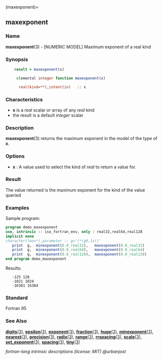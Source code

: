 (maxexponent)=
## maxexponent

### **Name**

**maxexponent**(3) - \[NUMERIC MODEL\] Maximum exponent of a real kind

### **Synopsis**

```fortran
    result = maxexponent(x)
```

```fortran
     elemental integer function maxexponent(x)

      real(kind=**),intent(in)   :: x
```

### **Characteristics**

- **x** is a _real_ scalar or array of any _real_ kind
- the result is a default _integer_ scalar

### **Description**

**maxexponent**(3) returns the maximum exponent in the model of the
type of **x**.

### **Options**

- **x**
  : A value used to select the kind of _real_ to return a value for.

### **Result**

The value returned is the maximum exponent for the kind of the value
queried

### **Examples**

Sample program:

```fortran
program demo_maxexponent
use, intrinsic :: iso_fortran_env, only : real32,real64,real128
implicit none
character(len=*),parameter :: g='(*(g0,1x))'
   print  g,  minexponent(0.0_real32),   maxexponent(0.0_real32)
   print  g,  minexponent(0.0_real64),   maxexponent(0.0_real64)
   print  g,  minexponent(0.0_real128),  maxexponent(0.0_real128)
end program demo_maxexponent
```

Results:

```text
   -125 128
   -1021 1024
   -16381 16384
```

### **Standard**

Fortran 95

### **See Also**

[**digits**(3)](#digits),
[**epsilon**(3)](#epsilon),
[**exponent**(3)](#exponent),
[**fraction**(3)](#fraction),
[**huge**(3)](#huge),
[**minexponent**(3)](#minexponent),
[**nearest**(3)](#nearest),
[**precision**(3)](#precision),
[**radix**(3)](#radix),
[**range**(3)](#range),
[**rrspacing**(3)](#rrspacing),
[**scale**(3)](#scale),
[**set_exponent**(3)](#set_exponent),
[**spacing**(3)](#spacing),
[**tiny**(3)](#tiny)

_fortran-lang intrinsic descriptions (license: MIT) \@urbanjost_
